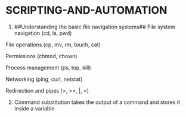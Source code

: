 # SCRIPTING-AND-AUTOMATION

1.  ##Understanding the basic file navigation systems##
File system navigation (cd, ls, pwd)

File operations (cp, mv, rm, touch, cat)

Permissions (chmod, chown)

Process management (ps, top, kill)

Networking (ping, curl, netstat)

Redirection and pipes (>, >>, |, <)

2. Command substitution takes the output of a command and stores it inside a variable
